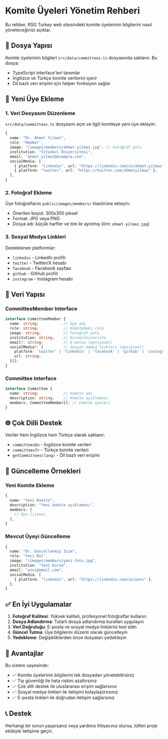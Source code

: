 # Komite Üyeleri Yönetim Rehberi

Bu rehber, RSG Turkey web sitesindeki komite üyelerinin bilgilerini nasıl yöneteceğinizi açıklar.

## 📁 Dosya Yapısı

Komite üyelerinin bilgileri `src/data/committees.ts` dosyasında saklanır. Bu dosya:
- TypeScript interface'leri tanımlar
- İngilizce ve Türkçe komite verilerini içerir
- Dil bazlı veri erişimi için helper fonksiyon sağlar

## 🔧 Yeni Üye Ekleme

### 1. Veri Dosyasını Düzenleme

`src/data/committees.ts` dosyasını açın ve ilgili komiteye yeni üye ekleyin:

```typescript
{
  name: "Dr. Ahmet Yılmaz",
  role: "Member",
  image: "/images/members/ahmet-yilmaz.jpg", // Fotoğraf yolu
  institution: "İstanbul Üniversitesi",
  email: "ahmet.yilmaz@example.com",
  socialMedia: [
    { platform: "linkedin", url: "https://linkedin.com/in/ahmet-yilmaz" },
    { platform: "twitter", url: "https://twitter.com/ahmetyilmaz" },
  ],
}
```

### 2. Fotoğraf Ekleme

Üye fotoğraflarını `public/images/members/` klasörüne ekleyin:
- Önerilen boyut: 300x300 piksel
- Format: JPG veya PNG
- Dosya adı: küçük harfler ve tire ile ayrılmış (örn: `ahmet-yilmaz.jpg`)

### 3. Sosyal Medya Linkleri

Desteklenen platformlar:
- `linkedin` - LinkedIn profili
- `twitter` - Twitter/X hesabı
- `facebook` - Facebook sayfası
- `github` - GitHub profili
- `instagram` - Instagram hesabı

## 📝 Veri Yapısı

### CommitteeMember Interface

```typescript
interface CommitteeMember {
  name: string;           // Üye adı
  role: string;           // Komitedeki rolü
  image: string;          // Fotoğraf yolu
  institution: string;    // Kurum/üniversite
  email?: string;         // E-posta (opsiyonel)
  socialMedia?: {         // Sosyal medya linkleri (opsiyonel)
    platform: 'twitter' | 'linkedin' | 'facebook' | 'github' | 'instagram';
    url: string;
  }[];
}
```

### Committee Interface

```typescript
interface Committee {
  name: string;           // Komite adı
  description: string;    // Komite açıklaması
  members: CommitteeMember[]; // Komite üyeleri
}
```

## 🌐 Çok Dilli Destek

Veriler hem İngilizce hem Türkçe olarak saklanır:
- `committeesEn` - İngilizce komite verileri
- `committeesTr` - Türkçe komite verileri
- `getCommittees(lang)` - Dil bazlı veri erişimi

## 🔄 Güncelleme Örnekleri

### Yeni Komite Ekleme

```typescript
{
  name: "Yeni Komite",
  description: "Yeni komite açıklaması",
  members: [
    // Üye listesi
  ],
}
```

### Mevcut Üyeyi Güncelleme

```typescript
{
  name: "Dr. Güncellenmiş İsim",
  role: "Yeni Rol",
  image: "/images/members/yeni-foto.jpg",
  institution: "Yeni Kurum",
  email: "yeni@email.com",
  socialMedia: [
    { platform: "linkedin", url: "https://linkedin.com/in/yeni" },
  ],
}
```

## ✅ En İyi Uygulamalar

1. **Fotoğraf Kalitesi**: Yüksek kaliteli, profesyonel fotoğraflar kullanın
2. **Dosya Adlandırma**: Tutarlı dosya adlandırma kuralları uygulayın
3. **Veri Doğruluğu**: E-posta ve sosyal medya linklerini test edin
4. **Güncel Tutma**: Üye bilgilerini düzenli olarak güncelleyin
5. **Yedekleme**: Değişikliklerden önce dosyaları yedekleyin

## 🚀 Avantajlar

Bu sistem sayesinde:
- ✅ Komite üyelerinin bilgilerini tek dosyadan yönetebilirsiniz
- ✅ Tip güvenliği ile hata riskini azaltırsınız
- ✅ Çok dilli destek ile uluslararası erişim sağlarsınız
- ✅ Sosyal medya linkleri ile iletişimi kolaylaştırırsınız
- ✅ E-posta linkleri ile doğrudan iletişim sağlarsınız

## 📞 Destek

Herhangi bir sorun yaşarsanız veya yardıma ihtiyacınız olursa, lütfen proje ekibiyle iletişime geçin.
